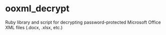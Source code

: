 # ooxml_decrypt
Ruby library and script for decrypting password-protected Microsoft Office XML files (.docx, .xlsx, etc.)
